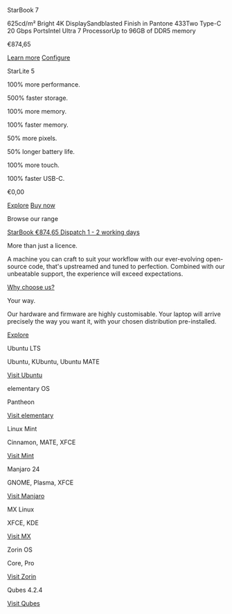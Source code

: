 StarBook 7

625cd/m² Bright 4K DisplaySandblasted Finish in Pantone 433Two Type-C 20 Gbps PortsIntel Ultra 7 ProcessorUp to 96GB of DDR5 memory

€874,65

[Learn more](/pages/starbook) [Configure](/products/starbook)

StarLite 5

100% more performance.

500% faster storage.

100% more memory.

100% faster memory.

50% more pixels.

50% longer battery life.

100% more touch.

100% faster USB-C.

[](https://mastodon.social/@starlabssystems)

€0,00

[Explore](/pages/starlite) [Buy now](/products/starlite)

Browse our range

[](/products/starbook)

[StarBook €874,65 Dispatch 1 - 2 working days](/products/starbook)

More than just a licence.

 A machine you can craft to suit your workflow with our ever-evolving open-source code, that's upstreamed and tuned to perfection. Combined with our unbeatable support, the experience will exceed expectations.

[Why choose us?](/pages/why-choose-us)

Your way.

 Our hardware and firmware are highly customisable. Your laptop will arrive precisely the way you want it, with your chosen distribution pre-installed.

[Explore](/pages/distributions)

 Ubuntu LTS

 Ubuntu, KUbuntu, Ubuntu MATE

[Visit Ubuntu](https://ubuntu.com/)

 elementary OS

 Pantheon

[Visit elementary](https://elementary.io/)

 Linux Mint

 Cinnamon, MATE, XFCE

[Visit Mint](https://linuxmint.com/)

 Manjaro 24

 GNOME, Plasma, XFCE

[Visit Manjaro](https://manjaro.org/)

 MX Linux

 XFCE, KDE

[Visit MX](https://mxlinux.org/)

 Zorin OS

 Core, Pro

[Visit Zorin](https://zorinos.com/)

 Qubes 4.2.4

[Visit Qubes](https://www.qubes-os.org/)
